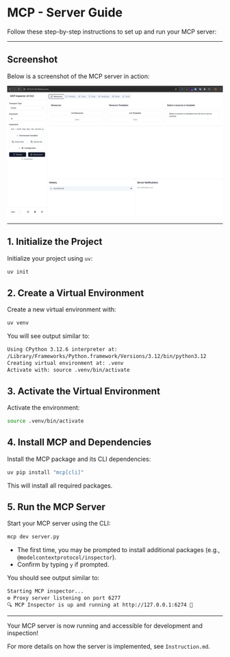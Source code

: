 # MCP - Server Guide

Follow these step-by-step instructions to set up and run your MCP server:

---

## Screenshot

Below is a screenshot of the MCP server in action:

![MCP Server Screenshot](screen.png)

---

## 1. Initialize the Project

Initialize your project using `uv`:

```sh
uv init
```

## 2. Create a Virtual Environment

Create a new virtual environment with:

```sh
uv venv
```

You will see output similar to:

```
Using CPython 3.12.6 interpreter at: /Library/Frameworks/Python.framework/Versions/3.12/bin/python3.12
Creating virtual environment at: .venv
Activate with: source .venv/bin/activate
```

## 3. Activate the Virtual Environment

Activate the environment:

```sh
source .venv/bin/activate
```

## 4. Install MCP and Dependencies

Install the MCP package and its CLI dependencies:

```sh
uv pip install "mcp[cli]"
```

This will install all required packages.

## 5. Run the MCP Server

Start your MCP server using the CLI:

```sh
mcp dev server.py
```

- The first time, you may be prompted to install additional packages (e.g., `@modelcontextprotocol/inspector`).
- Confirm by typing `y` if prompted.

You should see output similar to:

```
Starting MCP inspector...
⚙️ Proxy server listening on port 6277
🔍 MCP Inspector is up and running at http://127.0.0.1:6274 🚀
```

---

Your MCP server is now running and accessible for development and inspection!

For more details on how the server is implemented, see `Instruction.md`.
